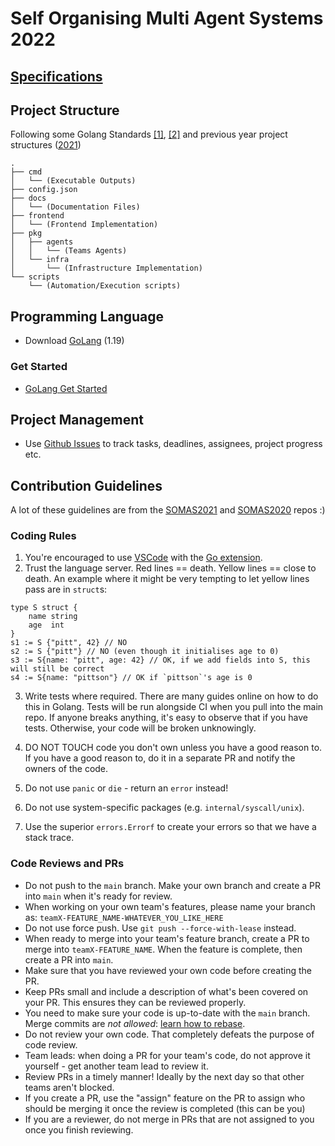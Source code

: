 # Self Organising Multi Agent Systems 2022

## [Specifications](spec.pdf)

## Project Structure

Following some Golang Standards [[1]](https://github.com/golang-standards/project-layout), [[2]](https://medium.com/sellerapp/golang-project-structuring-ben-johnson-way-2a11035f94bc) and previous year project structures ([2021](https://github.com/SOMAS2021/SOMAS2021))

```
.
├── cmd
│   └── (Executable Outputs)
├── config.json
├── docs
│   └── (Documentation Files)
├── frontend
│   └── (Frontend Implementation)
├── pkg
│   ├── agents
│   │   └── (Teams Agents)
│   └── infra
│       └── (Infrastructure Implementation)
└── scripts
    └── (Automation/Execution scripts)
```

## Programming Language

* Download [GoLang](https://go.dev/dl/) (1.19)

### Get Started

* [GoLang Get Started](https://go.dev/learn/)

## Project Management

* Use [Github Issues](https://github.com/features/issues) to track tasks, deadlines, assignees, project progress etc.

## Contribution Guidelines

A lot of these guidelines are from the [SOMAS2021](https://github.com/SOMAS2021/SOMAS2021/blob/main/README.md) and [SOMAS2020](https://github.com/SOMAS2020/SOMAS2020/blob/main/docs/SETUP.md) repos :)

### Coding Rules

1. You're encouraged to use [VSCode](https://code.visualstudio.com/) with the [Go extension](https://code.visualstudio.com/docs/languages/go).
2. Trust the language server. Red lines == death. Yellow lines == close to death. An example where it might be very tempting to let yellow lines pass are in `struct`s:
```golang
type S struct {
    name string
    age  int
}
s1 := S {"pitt", 42} // NO
s2 := S {"pitt"} // NO (even though it initialises age to 0)
s3 := S{name: "pitt", age: 42} // OK, if we add fields into S, this will still be correct
s4 := S{name: "pittson"} // OK if `pittson`'s age is 0
```
3. Write tests where required. There are many guides online on how to do this in Golang. Tests will be run alongside CI when you pull into the main repo. If anyone breaks anything, it's easy to observe that if you have tests. Otherwise, your code will be broken unknowingly.

4. DO NOT TOUCH code you don't own unless you have a good reason to. If you have a good reason to, do it in a separate PR and notify the owners of the code.

5. Do not use `panic` or `die` - return an `error` instead!

6. Do not use system-specific packages (e.g. `internal/syscall/unix`).

7. Use the superior `errors.Errorf` to create your errors so that we have a stack trace.

### Code Reviews and PRs
- Do not push to the `main` branch. Make your own branch and create a PR into `main` when it's ready for review.
- When working on your own team's features, please name your branch as: `teamX-FEATURE_NAME-WHATEVER_YOU_LIKE_HERE`
- Do not use force push. Use `git push --force-with-lease` instead.
- When ready to merge into your team's feature branch, create a PR to merge into `teamX-FEATURE_NAME`. When the feature is complete, then create a PR into `main`.
- Make sure that you have reviewed your own code before creating the PR.
- Keep PRs small and include a description of what's been covered on your PR. This ensures they can be reviewed properly.
- You need to make sure your code is up-to-date with the `main` branch. Merge commits are *not allowed*: [learn how to rebase](https://stackoverflow.com/questions/35901915/how-to-rebase-after-squashing-commits-in-the-original-branch/70994400#70994400).
- Do not review your own code. That completely defeats the purpose of code review.
- Team leads: when doing a PR for your team's code, do not approve it yourself - get another team lead to review it.
- Review PRs in a timely manner! Ideally by the next day so that other teams aren't blocked.
- If you create a PR, use the "assign" feature on the PR to assign who should be merging it once the review is completed (this can be you)
- If you are a reviewer, do not merge in PRs that are not assigned to you once you finish reviewing.
